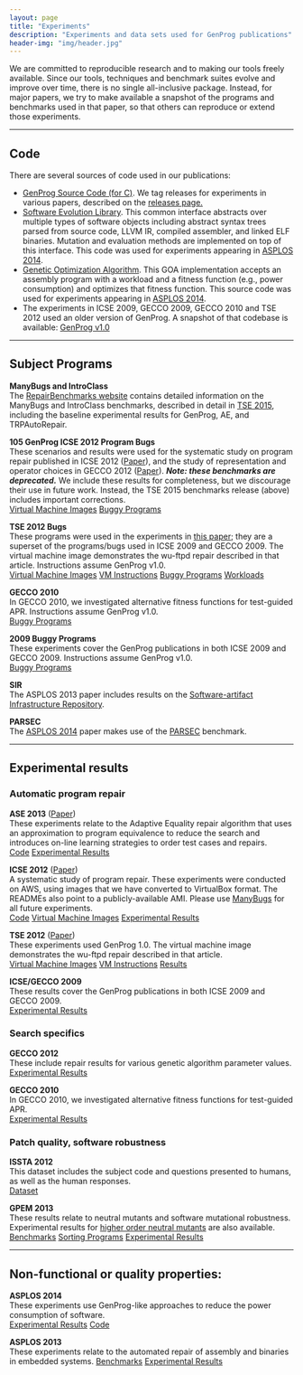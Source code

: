 ```yaml
---
layout: page
title: "Experiments"
description: "Experiments and data sets used for GenProg publications"
header-img: "img/header.jpg"
---
```


We are committed to reproducible research and to making our tools freely
available. Since our tools, techniques and benchmark suites evolve and improve
over time, there is no single all-inclusive package. Instead, for major papers,
we try to make available a snapshot of the programs and benchmarks used in that
paper, so that others can reproduce or extend those experiments.

---

Code
-------------------------

There are several sources of code used in our publications:

* [GenProg Source Code (for C)](https://github.com/squaresLab/genprog-code). We tag releases
for experiments in various papers, described on the
[releases page.](https://github.com/squaresLab/genprog-code/releases) 
* [Software Evolution
Library](https://github.com/eschulte/software-evolution). This common interface
abstracts over multiple types 
of software objects including abstract syntax trees parsed from source code,
LLVM IR, compiled assembler, and linked ELF binaries. Mutation and evaluation
methods are implemented on top of this interface. This code was used for
experiments appearing in [ASPLOS 2014](/genprog-code/publications/index.html#asplos14).   
* [Genetic Optimization
Algorithm](https://github.com/eschulte/goa). This GOA implementation accepts an assembly 
program with a workload and a fitness function (e.g., power consumption) and
optimizes that fitness function. This source code was used for experiments
appearing in [ASPLOS 2014](/genprog-code/publications/index.html#asplos14). 
* <a id="gpv1.0"></a>The experiments in ICSE 2009, GECCO 2009, GECCO 2010 and TSE 2012 used an older
version of GenProg. A snapshot of that codebase is available:
[GenProg v1.0](http://dijkstra.cs.virginia.edu/genprog/resources/genprog-source-v1.tar.gz)


---

Subject Programs 
-------------------------

<a id="manybugs"></a>**ManyBugs and IntroClass**  
The [RepairBenchmarks website](http://repairbenchmarks.cs.umass.edu/) contains
detailed information on the ManyBugs and IntroClass benchmarks, described in
detail in [TSE 2015](/genprog-code/publications/index.html#tse15), including the baseline
experimental results for GenProg, AE, and TRPAutoRepair.

<a id="icse12"></a>**105 GenProg ICSE 2012 Program Bugs**  
These scenarios and results were used for the systematic study on program repair published in ICSE 2012
([Paper](/genprog-code/publications/index.html#icse12)), and the study of representation and
operator choices in GECCO 2012 ([Paper](/genprog-code/publications/index.html#gecco12)).
***Note: these benchmarks are deprecated.*** We include these results for completeness,
but we discourage their use in future work. Instead, the TSE 2015 benchmarks release
(above) includes important corrections.  
[Virtual Machine Images](http://dijkstra.cs.virginia.edu/genprog/resources/genprog_images)
[Buggy Programs](http://dijkstra.cs.virginia.edu/genprog/resources/genprog-icse2012-benchmarks/)

<a id="tse12"></a>**TSE 2012 Bugs**  
These programs were used in the experiments in [this
paper](/genprog-code/publications/index.html#tse12); they are a superset of the programs/bugs used
in ICSE 2009 and GECCO 2009.  The virtual machine image demonstrates the wu-ftpd
repair described in that article.  Instructions assume GenProg v1.0.  
[Virtual Machine Images](http://dijkstra.cs.virginia.edu/genprog/resources/genprog-tse2012-wuftpd.vdi)
[VM Instructions](http://dijkstra.cs.virginia.edu/genprog/resources/genprog-tse2012-wuftpd.txt)
[Buggy Programs](http://dijkstra.cs.virginia.edu/genprog/resources/genprog-benchmarks-tse-2012.tar.gz)
[Workloads](http://dijkstra.cs.virginia.edu/genprog/resources/genprog-tse2012-workload.tar.gz)

**GECCO 2010**  
In GECCO 2010, we investigated alternative fitness functions for test-guided
APR.  Instructions assume GenProg v1.0.  
[Buggy Programs](http://dijkstra.cs.virginia.edu/genprog/resources/genprog-benchmarks-2010.tar.gz)

**2009 Buggy Programs**  
These experiments cover the GenProg publications in both ICSE 2009 and GECCO 2009.
 Instructions assume GenProg v1.0.  
[Buggy Programs](http://dijkstra.cs.virginia.edu/genprog/resources/genprog-benchmarks-2009.tar.gz)

**SIR**  
The ASPLOS 2013 paper includes results on the [Software-artifact Infrastructure
Repository](http://sir.unl.edu/).

**PARSEC**  
The [ASPLOS 2014](/genprog-code/publications/index.html#asplos14) paper makes use of the [PARSEC](http://parsec.cs.princeton.edu/) benchmark.


---

Experimental results
-------------------------

### Automatic program repair

**ASE 2013** ([Paper](/genprog-code/publications/index.html#ase13))  
These experiments relate to the Adaptive Equality repair algorithm that uses an
approximation to program equivalence to reduce the search and introduces on-line
learning strategies to order test cases and repairs.  
[Code](https://github.com/squaresLab/genprog-code/tree/releases/v3.0)
[Experimental Results](http://dijkstra.cs.virginia.edu/genprog/resources/genprog-ase2013-results.zip)

**ICSE 2012** ([Paper](/genprog-code/publications/index.html#icse12))  
A systematic study of program repair.  These experiments were conducted on AWS, using images
that we have converted to VirtualBox format.  The READMEs also point to a
publicly-available AMI.  Please use <a href="#manybugs">ManyBugs</a> for all
future experiments.  
[Code](https://github.com/squaresLab/genprog-code/tree/releases/v2.0)
[Virtual Machine Images](http://dijkstra.cs.virginia.edu/genprog/resources/genprog_images)
[Experimental Results](http://dijkstra.cs.virginia.edu/genprog/resources/genprog-icse2012-results.zip)

**TSE 2012** ([Paper](/genprog-code/publications/index.html#tse12))  
These experiments used GenProg 1.0.  The virtual machine image demonstrates the wu-ftpd
repair described in that article.  
[Virtual Machine Images](http://dijkstra.cs.virginia.edu/genprog/resources/genprog-tse2012-wuftpd.vdi)
[VM Instructions](http://dijkstra.cs.virginia.edu/genprog/resources/genprog-tse2012-wuftpd.txt)
[Results]()

**ICSE/GECCO 2009**  
These results cover the GenProg publications in both ICSE 2009 and GECCO 2009.  
[Experimental Results](http://dijkstra.cs.virginia.edu/genprog/resources/genprog-results-2009.tar.gz)

### Search specifics

**GECCO 2012**  
These include repair results for various genetic algorithm parameter values.  
[Experimental Results](http://dijkstra.cs.virginia.edu/genprog/resources/genprog-gecco2012-results.tar.gz)

**GECCO 2010**  
In GECCO 2010, we investigated alternative fitness functions for test-guided
APR.  
[Experimental Results]()


### Patch quality, software robustness 

**ISSTA 2012**  
This dataset includes the subject code and questions presented to humans,
as well as the human responses.  
[Dataset](http://dijkstra.cs.virginia.edu/genprog/resources/issta2012-study-data.zip)


**GPEM 2013**  
These results relate to neutral mutants and software mutational
robustness. Experimental results
for
[higher order neutral mutants](http://dijkstra.cs.virginia.edu/genprog/resources/genprog-results-gpem-2013-higher-order.tar.bz2) are
also available.
[Benchmarks](http://dijkstra.cs.virginia.edu/genprog/resources/genprog-benchmarks-gpem-2013.tar.gz2) 
[Sorting Programs](https://github.com/eschulte/sorters) [Experimental Results](http://dijkstra.cs.virginia.edu/genprog/resources/genprog-results-gpem-2013.tar.gz)

---

Non-functional or quality properties:
-------------------------------------

**ASPLOS 2014**  
These experiments use GenProg-like approaches to reduce the power consumption of
software.  
[Experimental Results](http://dijkstra.cs.virginia.edu/genprog/resources/genprog-results-asplos-2014.tar.bz2)
[Code](https://github.com/eschulte/goa/tree/asplos2014)

**ASPLOS 2013**  
These experiments relate to the automated repair of assembly and binaries in
embedded systems.
[Benchmarks](http://dijkstra.cs.virginia.edu/genprog/resources/genprog-benchmarks-asplos-2013.tar.bz2)
[Experimental Results](http://dijkstra.cs.virginia.edu/genprog/resources/genprog-results-asplos-2013.tar.bz2)

